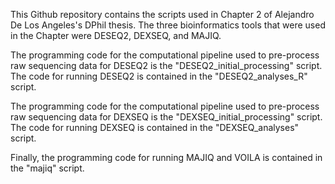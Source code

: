 This Github repository contains the scripts used in Chapter 2 of Alejandro De Los Angeles's DPhil thesis. The three bioinformatics tools that were used in the Chapter were DESEQ2, DEXSEQ, and MAJIQ.

The programming code for the computational pipeline used to pre-process raw sequencing data for DESEQ2 is the "DESEQ2_initial_processing" script. The code for running DESEQ2 is contained in the "DESEQ2_analyses_R" script.

The programming code for the computational pipeline used to pre-process raw sequencing data for DEXSEQ is the "DEXSEQ_initial_processing" script. The code for running DEXSEQ is contained in the "DEXSEQ_analyses" script.

Finally, the programming code for running MAJIQ and VOILA is contained in the "majiq" script.
